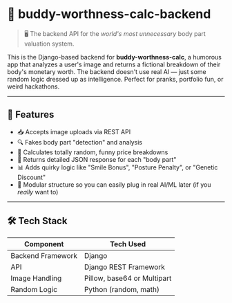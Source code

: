 # 🧠 buddy-worthness-calc-backend

> 🖥️ The backend API for the *world's most unnecessary* body part valuation system.

This is the Django-based backend for **buddy-worthness-calc**, a humorous app that analyzes a user's image and returns a fictional breakdown of their body's monetary worth. The backend doesn't use real AI — just some random logic dressed up as intelligence. Perfect for pranks, portfolio fun, or weird hackathons.

---

## 🚀 Features

- 📥 Accepts image uploads via REST API
- 🔍 Fakes body part "detection" and analysis
- 💸 Calculates totally random, funny price breakdowns
- 🧾 Returns detailed JSON response for each "body part"
- 📊 Adds quirky logic like "Smile Bonus", "Posture Penalty", or "Genetic Discount"
- 🧠 Modular structure so you can easily plug in real AI/ML later (if you *really* want to)

---

## 🛠️ Tech Stack

| Component         | Tech Used         |
|------------------|-------------------|
| Backend Framework | Django            |
| API               | Django REST Framework |
| Image Handling    | Pillow, base64 or Multipart |
| Random Logic      | Python (random, math) |
